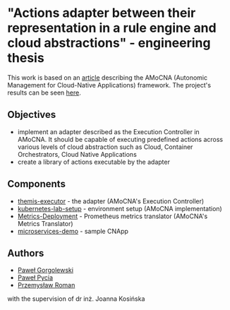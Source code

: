 # "Actions adapter between their representation in a rule engine and cloud abstractions" - engineering thesis
This work is based on an [article](https://link.springer.com/article/10.1007/s10723-020-09532-0) describing the AMoCNA (Autonomic Management for Cloud-Native Applications) framework. 
The project's results can be seen [here](https://github.com/k8loud/demo).

## Objectives
- implement an adapter described as the Execution Controller in AMoCNA. It should be capable of executing predefined actions across various levels of cloud abstraction such as Cloud, Container Orchestrators, Cloud Native Applications
- create a library of actions executable by the adapter

## Components
- [themis-executor](https://github.com/k8loud/themis-executor) - the adapter (AMoCNA's Execution Controller)
- [kubernetes-lab-setup](https://github.com/k8loud/kubernetes-lab-setup) - environment setup (AMoCNA implementation)
- [Metrics-Deployment](https://github.com/k8loud/Metrics-Deployment) - Prometheus metrics translator (AMoCNA's Metrics Translator)
- [microservices-demo](https://github.com/k8loud/microservices-demo) - sample CNApp

## Authors
- [Paweł Gorgolewski](https://github.com/pgorgolew)
- [Paweł Pycia](https://github.com/Agwen12)
- [Przemysław Roman](https://github.com/proman3419)

with the supervision of dr inż. Joanna Kosińska
